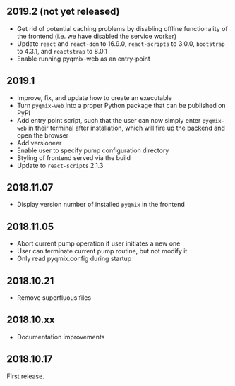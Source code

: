 2019.2 (not yet released)
-------------------------
- Get rid of potential caching problems by disabling offline functionality of
  the frontend (i.e. we have disabled the service worker)
- Update `react` and `react-dom` to 16.9.0, `react-scripts` to 3.0.0,
  `bootstrap` to 4.3.1, and `reactstrap` to 8.0.1
- Enable running pyqmix-web as an entry-point

2019.1
------
- Improve, fix, and update how to create an executable
- Turn `pyqmix-web` into a proper Python package that can be published on PyPI
- Add entry point script, such that the user can now simply enter `pyqmix-web`
  in their terminal after installation, which will fire up the backend and
  open the browser
- Add versioneer
- Enable user to specify pump configuration directory
- Styling of frontend served via the build
- Update to `react-scripts` 2.1.3

2018.11.07
----------
- Display version number of installed `pyqmix` in the frontend

2018.11.05
----------
- Abort current pump operation if user initiates a new one
- User can terminate current pump routine, but not modify it   
- Only read pyqmix.config during startup

2018.10.21
----------
- Remove superfluous files

2018.10.xx
----------
- Documentation improvements

2018.10.17
----------
First release.
